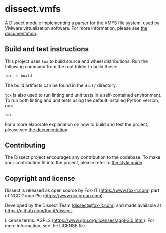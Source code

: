 # dissect.vmfs

A Dissect module implementing a parser for the VMFS file system, used by VMware virtualization software. For more
information, please see [the documentation](https://dissect.readthedocs.io/en/latest/projects/dissect.vmfs).

## Build and test instructions

This project uses `tox` to build source and wheel distributions. Run the following command from the root folder to build
these:

```bash
tox -e build
```

The build artifacts can be found in the `dist/` directory.

`tox` is also used to run linting and unit tests in a self-contained environment. To run both linting and unit tests
using the default installed Python version, run:

```bash
tox
```

For a more elaborate explanation on how to build and test the project, please see [the
documentation](https://dissect.readthedocs.io/en/latest/contributing/developing.html#building-testing).

## Contributing

The Dissect project encourages any contribution to the codebase. To make your contribution fit into the project, please
refer to [the style guide](https://dissect.readthedocs.io/en/latest/contributing/style-guide.html).

## Copyright and license

Dissect is released as open source by Fox-IT (<https://www.fox-it.com>) part of NCC Group Plc
(<https://www.nccgroup.com>).

Developed by the Dissect Team (<dissect@fox-it.com>) and made available at <https://github.com/fox-it/dissect>.

License terms: AGPL3 (<https://www.gnu.org/licenses/agpl-3.0.html>). For more information, see the LICENSE file.
